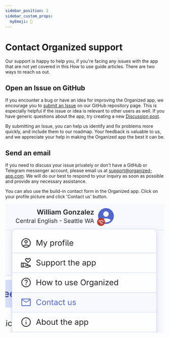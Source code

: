 ```yaml
---
sidebar_position: 2
sidebar_custom_props:
  myEmoji: 📧
---
```


# Contact Organized support

Our support is happy to help you, if you're facing any issues with the app that are not yet covered in this How to use guide articles. There are two ways to reach us out.

## Open an Issue on GitHub

If you encounter a bug or have an idea for improving the Organized app, we encourage you to [submit an Issue](https://github.com/sws2apps/organized-app/issues/new/choose) on our GitHub repository page. This is especially helpful if the issue or idea is relevant to other users as well. If you have generic questions about the app, try creating a new [Discussion post](https://github.com/sws2apps/organized-app/discussions).

By submitting an Issue, you can help us identify and fix problems more quickly, and include them to our roadmap. Your feedback is valuable to us, and we appreciate your help in making the Organized app the best it can be.

## Send an email

If you need to discuss your issue privately or don't have a GitHub or Telegram messenger account, please email us at [support@organized-app.com](mailto:support@organized-app.com). We will do our best to respond to your inquiry as soon as possible and provide any necessary assistance.

You can also use the build-in contact form in the Organized app. Click on your profile picture and click 'Contact us' button.

![Contact Organized app support team directly from the application](./img/contact-support.png)
